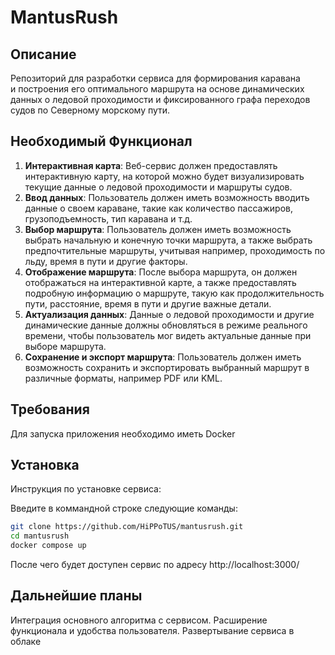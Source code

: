 # MantusRush

## Описание

Репозиторий для разработки сервиса для формирования каравана и построения его оптимального маршрута на основе динамических данных о ледовой проходимости и фиксированного графа переходов судов по Северному морскому пути.

## Необходимый Функционал

1. **Интерактивная карта**: Веб-сервис должен предоставлять интерактивную карту, на которой можно будет визуализировать текущие данные о ледовой проходимости и маршруты судов.
2. **Ввод данных**: Пользователь должен иметь возможность вводить данные о своем караване, такие как количество пассажиров, грузоподъемность, тип каравана и т.д.
3. **Выбор маршрута**: Пользователь должен иметь возможность выбрать начальную и конечную точки маршрута, а также выбрать предпочтительные маршруты, учитывая например, проходимость по льду, время в пути и другие факторы.
4. **Отображение маршрута**: После выбора маршрута, он должен отображаться на интерактивной карте, а также предоставлять подробную информацию о маршруте, такую как продолжительность пути, расстояние, время в пути и другие важные детали.
5. **Актуализация данных**: Данные о ледовой проходимости и другие динамические данные должны обновляться в режиме реального времени, чтобы пользователь мог видеть актуальные данные при выборе маршрута.
6. **Сохранение и экспорт маршрута**: Пользователь должен иметь возможность сохранить и экспортировать выбранный маршрут в различные форматы, например PDF или KML.

## Требования

Для запуска приложения необходимо иметь Docker

## Установка

Инструкция по установке сервиса:

Введите в коммандной строке следующие команды:
```bash
git clone https://github.com/HiPPoTUS/mantusrush.git
cd mantusrush
docker compose up
```

После чего будет доступен сервис по адресу http://localhost:3000/

## Дальнейшие планы

Интеграция основного алгоритма с сервисом.
Расширение функционала и удобства пользователя.
Развертывание сервиса в облаке


